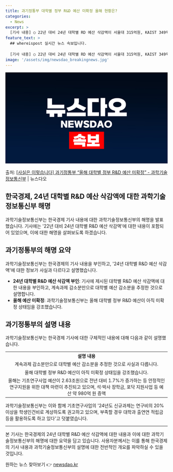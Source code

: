 ```yaml
---
title: 과기정통부 대학별 정부 R&D 예산 미확정 올해 현황은?
categories:
  - News
excerpt: >
  [기사 내용] ○ 22년 대비 24년 대학별 RD 예산 삭감액이 서울대 315억원, KAIST 349억원, …
feature_text: >
  ## whereispost 실시간 뉴스 속보입니다.

  [기사 내용] ○ 22년 대비 24년 대학별 RD 예산 삭감액이 서울대 315억원, KAIST 349억원, …
image: '/assets/img/newsdao_breakingnews.jpg'
---
```


![뉴스다오 속보](/assets/img/newsdao_breakingnews.jpg)

<p>출처: <a href="https://newsdao.kr/3158" rel="dofollow">[사실은 이렇습니다] 과기정통부 “올해 대학별 정부 R&D 예산 미확정” - 과학기술정보통신부</a> | 뉴스다오</p>

<h2>한국경제, 24년 대학별 R&D 예산 삭감액에 대한 과학기술정보통신부 해명</h2>

<p data-ke-size="size16">과학기술정보통신부는 한국경제 기사 내용에 대한 과학기술정보통신부의 해명을 발표했습니다. 기사에는 '22년 대비 24년 대학별 R&D 예산 삭감액'에 대한 내용이 포함되어 있었으며, 이에 대한 해명을 살펴보도록 하겠습니다.</p>

<h2>과기정통부의 해명 요약</h2>
과학기술정보통신부는 한국경제의 기사 내용을 부인하고, '24년 대학별 R&D 예산 삭감액'에 대한 정보가 사실과 다르다고 설명했습니다.

<ul>
    <li><b>24년 대학별 R&D 예산 삭감액 부인</b>: 기사에 제시된 대학별 R&D 예산 삭감액에 대한 내용을 부인하고, 계속과제 감소분만으로 대학별 예산 감소분을 추정한 것으로 설명합니다.</li>
    <li><b>올해 예산 미확정</b>: 과학기술정보통신부는 올해 대학별 정부 R&D 예산이 아직 미확정 상태임을 강조했습니다.</li>
</ul>

<h2>과기정통부의 설명 내용</h2>
과학기술정보통신부는 한국경제 기사에 대한 구체적인 내용에 대해 다음과 같이 설명했습니다.

<table>
    <tr>
        <td style="text-align: center; height: 17px;"><b>설명 내용</b></td>
    </tr>
    <tr>
        <td style="text-align: center; height: 17px;">계속과제 감소분만으로 대학별 예산 감소분을 추정한 것으로 사실과 다릅니다.</td>
    </tr>
    <tr>
        <td style="text-align: center; height: 17px;">올해 대학별 정부 R&D 예산이 아직 미확정 상태임을 강조했습니다.</td>
    </tr>
    <tr>
        <td style="text-align: center; height: 17px;">올해는 기초연구사업 예산이 2.63조원으로 전년 대비 1.7%가 증가하는 등 안정적인 연구지원을 위한 대책 마련이 추진되고 있으며, 석·박사 장학금, 포닥 지원사업 등 예산 약 980억 원 증액</td>
    </tr>
</table>

<p data-ke-size="size16">과학기술정보통신부는 이와 함께 기초연구사업의 '24년도 신규과제는 연구비의 20% 이상을 학생인건비로 계상하도록 권고하고 있으며, 부족할 경우 대학과 출연연 적립금 등을 활용하도록 하고 있다'고 덧붙였습니다.</p>

<hr>

<p data-ke-size="size16">본 기사는 한국경제의 24년 대학별 R&D 예산 삭감액에 대한 내용과 이에 대한 과학기술정보통신부의 해명에 대한 요약을 담고 있습니다. 사용자분께서는 이를 통해 한국경제의 기사 내용과 과학기술정보통신부의 설명에 대한 전반적인 개요를 파악하실 수 있을 것입니다.</p> 

원하는 뉴스 찾아보기 👉 <a href="https://newsdao.kr" rel="dofollow">newsdao.kr</a>


